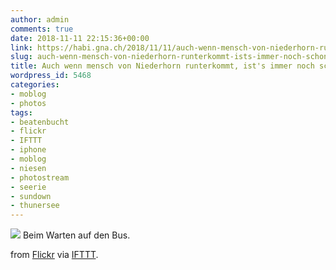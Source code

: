 ```yaml
---
author: admin
comments: true
date: 2018-11-11 22:15:36+00:00
link: https://habi.gna.ch/2018/11/11/auch-wenn-mensch-von-niederhorn-runterkommt-ists-immer-noch-schon/
slug: auch-wenn-mensch-von-niederhorn-runterkommt-ists-immer-noch-schon
title: Auch wenn mensch von Niederhorn runterkommt, ist's immer noch schön.
wordpress_id: 5468
categories:
- moblog
- photos
tags:
- beatenbucht
- flickr
- IFTTT
- iphone
- moblog
- niesen
- photostream
- seerie
- sundown
- thunersee
---
```


![](https://farm5.staticflickr.com/4880/31961970498_b8bc1e3261_b.jpg)
Beim Warten auf den Bus.

from [Flickr](https://flic.kr/p/QGnshS) via [IFTTT](https://ifttt.com/?ref=da&site=wordpress).
